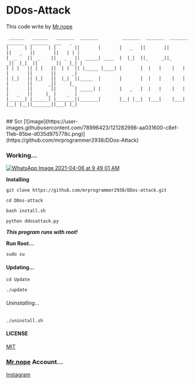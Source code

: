 # DDos-Attack
This code write by [Mr.nope](https://github.com/mrprogrammer2938/)
<br>
```
 ______   ______   _______  _______         _______  _______  _______  _______  _______  ___   _
|      | |      | |       ||       |       |   _   ||       ||       ||   _   ||       ||   | | |
|  _    ||  _    ||   _   ||  _____| ____  |  |_|  ||_     _||_     _||  |_|  ||       ||   |_| |
| | |   || | |   ||  | |  || |_____ |____| |       |  |   |    |   |  |       ||       ||      _|
| |_|   || |_|   ||  |_|  ||_____  |       |       |  |   |    |   |  |       ||      _||     |_
|       ||       ||       | _____| |       |   _   |  |   |    |   |  |   _   ||     |_ |    _  |
|______| |______| |_______||_______|       |__| |__|  |___|    |___|  |__| |__||_______||___| |_|
```
<br>
## Scr
[![image](https://user-images.githubusercontent.com/78996423/121282998-aa031600-c8ef-11eb-85be-d035d975778c.png)](https://github.com/mrprogrammer2938/DDos-Attack)

### Working...
[![WhatsApp Image 2021-04-06 at 9 49 01 AM](https://user-images.githubusercontent.com/78996423/113662510-7d4b3c00-96bd-11eb-862c-523b47d9544b.jpeg)](https://github.com/mrprogrammer2938/DDos-Attack)

**Installing**
```
git clone https://github.com/mrprogrammer2938/DDos-attack.git

cd DDos-attack

bash install.sh

python ddosattack.py

```

*****This program runs with root!*****

****Run Root...****
```
sudo su
```

#### Updating...
```
cd Update

./update
```

###### Uninstalling...
```
./uninstall.sh
```

#### LICENSE
[MIT](https://github.com/mrprogrammer2938/DDos-Attack/blob/master/LICENSE)

### [Mr.nope](https://github.com/mrprogrammer2938) Account...
[Instagram](https://instagram.com/programmer2938)

